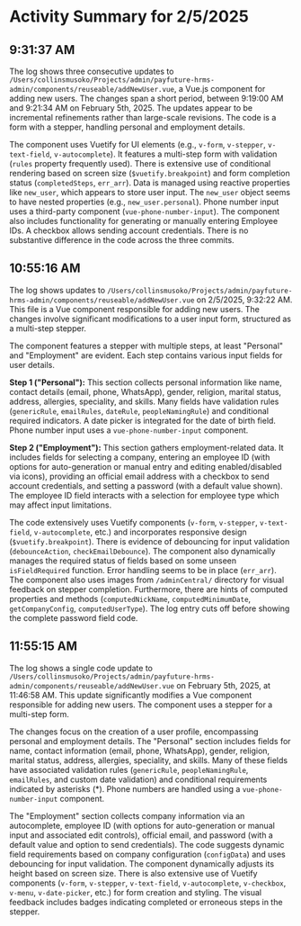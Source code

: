 # Activity Summary for 2/5/2025

## 9:31:37 AM
The log shows three consecutive updates to `/Users/collinsmusoko/Projects/admin/payfuture-hrms-admin/components/reuseable/addNewUser.vue`, a Vue.js component for adding new users.  The changes span a short period, between 9:19:00 AM and 9:21:34 AM on February 5th, 2025.  The updates appear to be incremental refinements rather than large-scale revisions.  The code is a form with a stepper, handling personal and employment details.

The component uses Vuetify for UI elements (e.g., `v-form`, `v-stepper`, `v-text-field`, `v-autocomplete`).  It features a multi-step form with validation (`rules` property frequently used).  There is extensive use of conditional rendering based on screen size (`$vuetify.breakpoint`) and form completion status (`completedSteps`, `err_arr`).  Data is managed using reactive properties like `new_user`,  which appears to store user input.  The `new_user` object seems to have nested properties (e.g., `new_user.personal`).  Phone number input uses a third-party component (`vue-phone-number-input`). The component also includes functionality for generating or manually entering Employee IDs.  A checkbox allows sending account credentials. There is no substantive difference in the code across the three commits.


## 10:55:16 AM
The log shows updates to `/Users/collinsmusoko/Projects/admin/payfuture-hrms-admin/components/reuseable/addNewUser.vue` on 2/5/2025, 9:32:22 AM.  This file is a Vue component responsible for adding new users. The changes involve significant modifications to a user input form, structured as a multi-step stepper.

The component features a stepper with multiple steps, at least "Personal" and "Employment" are evident. Each step contains various input fields for user details.

**Step 1 ("Personal"):** This section collects personal information like name, contact details (email, phone, WhatsApp), gender, religion, marital status, address, allergies, speciality, and skills.  Many fields have validation rules (`genericRule`, `emailRules`, `dateRule`, `peopleNamingRule`) and conditional required indicators.  A date picker is integrated for the date of birth field.  Phone number input uses a `vue-phone-number-input` component.

**Step 2 ("Employment"):** This section gathers employment-related data. It includes fields for selecting a company, entering an employee ID (with options for auto-generation or manual entry and editing enabled/disabled via icons), providing an official email address with a checkbox to send account credentials, and setting a password (with a default value shown).  The employee ID field interacts with a selection for employee type which may affect input limitations.

The code extensively uses Vuetify components (`v-form`, `v-stepper`, `v-text-field`, `v-autocomplete`, etc.) and incorporates responsive design (`$vuetify.breakpoint`). There is evidence of debouncing for input validation (`debounceAction`, `checkEmailDebounce`).  The component also dynamically manages the required status of fields based on some unseen `isFieldRequired` function.  Error handling seems to be in place (`err_arr`).  The component also uses images from `/adminCentral/` directory for visual feedback on stepper completion.  Furthermore, there are hints of computed properties and methods (`computedNickName`, `computedMinimumDate`, `getCompanyConfig`, `computedUserType`). The log entry cuts off before showing the complete password field code.


## 11:55:15 AM
The log shows a single code update to `/Users/collinsmusoko/Projects/admin/payfuture-hrms-admin/components/reuseable/addNewUser.vue` on February 5th, 2025, at 11:46:58 AM.  This update significantly modifies a Vue component responsible for adding new users.  The component uses a stepper for a multi-step form.

The changes focus on the creation of a user profile, encompassing personal and employment details.  The "Personal" section includes fields for name, contact information (email, phone, WhatsApp), gender, religion, marital status, address, allergies, speciality, and skills. Many of these fields have associated validation rules (`genericRule`, `peopleNamingRule`, `emailRules`, and custom date validation) and conditional requirements indicated by asterisks (*).  Phone numbers are handled using a `vue-phone-number-input` component.

The "Employment" section collects company information via an autocomplete, employee ID (with options for auto-generation or manual input and associated edit controls), official email, and password (with a default value and option to send credentials).  The code suggests dynamic field requirements based on company configuration (`configData`) and uses debouncing for input validation. The component dynamically adjusts its height based on screen size.  There is also extensive use of Vuetify components (`v-form`, `v-stepper`, `v-text-field`, `v-autocomplete`, `v-checkbox`, `v-menu`, `v-date-picker`, etc.) for form creation and styling.  The visual feedback includes badges indicating completed or erroneous steps in the stepper.
